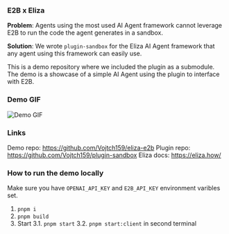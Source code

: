 ### E2B x Eliza

__Problem__: Agents using the most used AI Agent framework cannot leverage E2B to run the code the agent generates in a sandbox.

__Solution__: We wrote `plugin-sandbox` for the Eliza AI Agent framework that any agent using this framework can easily use.

This is a demo repository where we included the plugin as a submodule. The demo is a showcase of a simple AI Agent using the plugin to interface with E2B.

### Demo GIF

![Demo GIF](demo.gif)

### Links

Demo repo: https://github.com/Vojtch159/eliza-e2b
Plugin repo: https://github.com/Vojtch159/plugin-sandbox
Eliza docs: https://eliza.how/

### How to run the demo locally

Make sure you have `OPENAI_API_KEY` and `E2B_API_KEY` environment varibles set.

1. `pnpm i`
2. `pnpm build`
3. Start
3.1. `pnpm start`
3.2. `pnpm start:client` in second terminal